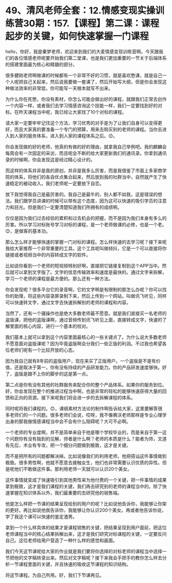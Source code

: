# 49、清风老师全套：12.情感变现实操训练营30期：157.【课程】第二课：课程起步的关键，如何快速掌握一门课程

hello，你好，我是秦梦老师，欢迎来到我们的大麦情感变现训练营啊。今天跟我们的各位情感老师呢要开始我们第二堂课，也是我们更加重要的一节关于后端体系的搭建里面最为核心和精髓的部分。

很多健刚老师啊做课的时候都有一个非常不好的习惯，就是喜欢憋课，就是自己一个人呢把自己关起来，然后说我要做一套课了，然后开始写大纲，但是你会发现这种做法效率的非常低，你可能写一天根本就写不出来。

为什么你在死憋，你没有素材，你怎么可能会做出好的课程，就跟我们正常去创作一个内容一样，或者我们去学习情感咨询这个技能一样，我们一定要找到好的对标。在昨天课程当中呢，我已经让大家找了10个对标的课程。

请大家一定要牢牢记住这个方法，学习优秀的对手是为了让我们自身可以变得更好，而且大家真的要准备一个专门的预算，用来去购买别的老师的课程。当你去进入到人家的服务体系，进入到人家的课程体系之后。😊。

你会发现做的好的老师，他真的有做的好的理由，就拿我自己举例吧。我的麒麟会每周会有一次固定的采访，而且呢会不断的给大家更新我们的通讯录。你拿到通讯录的时候啊，你会发现这是经过精心设计的。

而这样的体系并非是我的原创，并非是我多么厉害，而是我借鉴了市面上多家商学院的体系，将他们的各自优点集合起来，然后放到我的社群当中，自然就产生了快速稳定的被动收入。我们老师呢一定要放下自恋。

放下我觉得我自己是最厉害的。我自己是最牛的，别人都不如我，这是错误的想法。我们跟学员讲课的时候可以带有这个态度，因为这可以快速的吸引学员的注意力和目光。但是我们一定要清楚知道我们所拥有的成绩啊。

仅仅是因为我们过去经验的累积和过去机会的把握，而不是因为我们本身有多么的厉害。所以学习对标账号学习对标的课程，是一个老师做课的必修，也是一个老。😊，是做客的基本功。

那么怎么样才能够快速的掌握一门对标的课程。怎么样快速的去学习呢？接下来呢我给大家推荐一个非常重要的工具。这个工具呢叫做倾抖，它是一个可以直接将你链接或者视频当中的内容转成文字的软件。

比如说你看到一个老师的短视频特别好啊，直接把它链接复制到这个APP当中。然后就可以拿到文字版了。文字的信息传输效率和速度是最快的。通过文字来拆解，学习一个老师的课程是最方便的。那么还有一种方法。

你会发现呢？很多平台它的录音啊，它的文字啊是有限制的那怎么办呢？你可以找你的助理，将这些内容录屏录制下来，然后上传到一个网站，叫做讯飞听见，同样可以快速转文字，通过文字去快速拆解别的老师的课程和内容。

当然了，还有一个骚操作也是绝大多数老师最不愿意。就是我们直接买一名老师的盗版课，把他的盗版课啊，通过音频传到讯飞听见上面，直接转成文字，快速的了解里面的核心内容，进行一个基本的校对。

我们基本上就可以拿到这个内容里面最核心的一些关键点了。为什么说大多数老师不愿意面对盗版课呢？因为毕竟盗版啊会分我们一些正版的利润。不过我也希望各位老师们呢有一个比较开放的心态。

因为我自己就有8年前的盗版用户，现在来买了正版用户。一个盗版是不是有价值，还是取决于第一，你有没有持续的产品研发能力。你的产品研发速度够快。好了，盗版是跟不上你的脚步的这是第一点。

第二点是你有没有其他的社群服务来配合你的整个产品体系。如果你的服务到位。好，你会发现在整个的推进过程当中啊，也是非常的轻松的能够快速获得大量的回馈和正向的资源。接下来呢我们将会进一步的去拆解课程的体系。

同时呢将我们课程的。😊，课纲素材方法论的制作啊告诉给大家，这里要解答很多老师们的一个问题。很多老师们会说，哎呀，我不像赛沃老师那样是专业心理学出身的那我做情感课程当中会不会有什么阻碍呢？大可不必啊。

一个老师的专业度啊，并不是简单来自于他是哪个学校毕业的，而是来自于第一这个问题你有没有独到的见解，师者是什么啊？老师的本质是什么？能者为师，文道有先后，术业有专攻，把一个细分问题做到极致，这才是关键。

而不是把所有的问题都解决掉。比如说像我们的利用老师，他把搭讪这件事情做到极致。很多男性啊，他就不愿意去接触女生，他们也非常需要认识优质的异性。但是呢他们不敢做这件事。那利用老师一天就可以认识20个美女。

这件事情就变成了快速吸引到其他男性来为他付费的一个关键，把一件事情的成果拿到极致，这才是我们课程的关键，我们再去研究别的老师的课程当中的。除了快速掌握在知识体系以外，我们最重要的去研究他的销售端。

他是怎么样把一节课的结果呈现给别的用户的呢？比如说他告诉你，我能够让你架的更好。再比如说他我告诉你，我能够让你认识200个美女。再或者他告诉你说，学了我这个课可以快速的鉴定渣男。

拿到一个什么样具体的结果才是课程销售的关键，把结果呈现到用户面前，把这位老师课程当中的核心结果拆解出来，这才是我们研究对标课程的关键，一定要反问自己。这位老师给用户营造了一种什么样的感觉和画面。

我们今天这节课呢给大家的作业就是我们要将你选择的对标老师的课程当中选择一节把他的文字稿转录出来。然后对文字稿呢？接下来我会手把手的教你怎么样去分析一节课程里面的关键，并且快速的吸收这节课程的知识结构。

将这节课程。为自己所用。好，我们下节课再见。